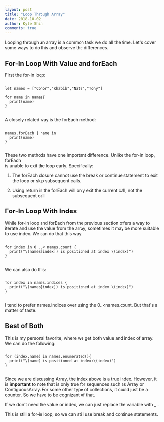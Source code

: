 ```yaml
---
layout: post
title: "Loop Through Array"
date: 2018-10-02
author: Kyle Shin
comments: true
---
```

Looping through an array is a common task we do all the time.
Let's cover some ways to do this and observe the differences.

## For-In Loop With Value and forEach

First the for-in loop:

<!-- code -->

<pre><code class="line-numbers language-swift">
let names = ["Conor","Khabib","Nate","Tony"]

for name in names{
  print(name)
}

</code></pre>
<!-- end code -->


A closely related way is the forEach method:


<!-- code -->

<pre><code class="line-numbers language-swift">
names.forEach { name in
  print(name)
}

</code></pre>
<!-- end code -->

These two methods have one important difference. Unlike the for-in loop, forEach  
is unable to exit the loop early. Specifically:

1) The forEach closure cannot use the break or continue statement to exit the loop or skip subsequent calls.

2) Using return in the forEach will only exit the current call, not the subsequent call



<!-- code -->
## For-In Loop With Index
While for-in loop and forEach from the previous section offers a way to iterate and use the value from the array,
sometimes it may be more suitable to use index. We can do that this way:

<pre><code class="line-numbers language-swift">
for index in 0 ..< names.count {
  print("\(names[index]) is positioned at index \(index)")
}

</code></pre>

<!-- end code -->

We can also do this:
<pre><code class="line-numbers language-swift">
for index in names.indices {
  print("\(names[index]) is positioned at index \(index)")
}

</code></pre>
I tend to prefer names.indices over using the 0..<names.count. But that's a matter of
taste.

## Best of Both

This is my personal favorite, where we get both value and index of array.
We can do the following:

<!-- code -->

<pre><code class="line-numbers language-swift">
for (index,name) in names.enumerated(){
  print("\(name) is positioned at index:\(index)")
}

</code></pre>

<!-- end code -->

Since we are discussing Array, the index above is a true index. However,
it is **important** to note that is only true for sequences such as Array or
ContiguousArray. For some other type of collections, it could just be a counter. So we
have to be cognizant of that.

If we don't need the value or index, we can just replace the variable with _ .

This is still a for-in loop, so we can still use break and continue statements.

<!-- end code -->
